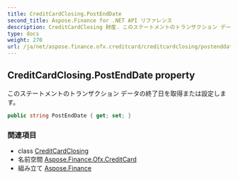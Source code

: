 ```yaml
---
title: CreditCardClosing.PostEndDate
second_title: Aspose.Finance for .NET API リファレンス
description: CreditCardClosing 財産. このステートメントのトランザクション データの終了日を取得または設定します
type: docs
weight: 270
url: /ja/net/aspose.finance.ofx.creditcard/creditcardclosing/postenddate/
---
```

## CreditCardClosing.PostEndDate property

このステートメントのトランザクション データの終了日を取得または設定します。

```csharp
public string PostEndDate { get; set; }
```

### 関連項目

* class [CreditCardClosing](../)
* 名前空間 [Aspose.Finance.Ofx.CreditCard](../../creditcardclosing/)
* 組み立て [Aspose.Finance](../../../)


